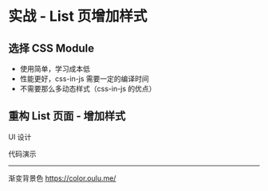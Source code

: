 # 实战 - List 页增加样式

## 选择 CSS Module

- 使用简单，学习成本低
- 性能更好，css-in-js 需要一定的编译时间
- 不需要那么多动态样式（css-in-js 的优点）

## 重构 List 页面 - 增加样式

UI 设计

代码演示

---

渐变背景色 https://color.oulu.me/

